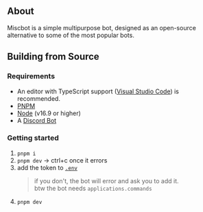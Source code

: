 ## About

Miscbot is a simple multipurpose bot, designed as an open-source alternative to some of the most popular bots.

## Building from Source
### Requirements

- An editor with TypeScript support ([Visual Studio Code](https://code.visualstudio.com/)) is recommended.
- [PNPM](https://pnpm.io/)
- [Node](https://nodejs.org/en/download/) (v16.9 or higher)
- A [Discord Bot](https://discord.com/developers)

### Getting started

1. `pnpm i`
2. `pnpm dev` -> ctrl+c once it errors
3. add the token to [`.env`](.env)
   > if you don't, the bot will error and ask you to add it.<br/>
   > btw the bot needs `applications.commands`
4. `pnpm dev`
